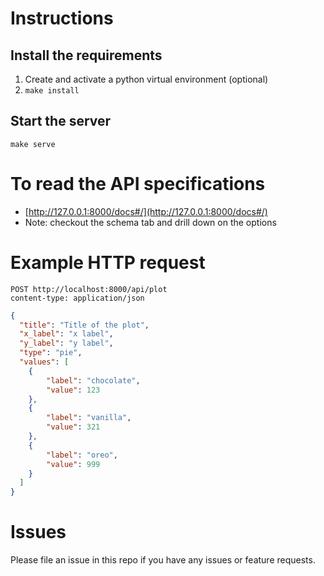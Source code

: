 # Instructions

## Install the requirements

1. Create and activate a python virtual environment (optional)
2. `make install`

## Start the server

`make serve`

# To read the API specifications

- [http://127.0.0.1:8000/docs#/](http://127.0.0.1:8000/docs#/)
- Note: checkout the schema tab and drill down on the options

# Example HTTP request

```
POST http://localhost:8000/api/plot
content-type: application/json
```

```json
{
  "title": "Title of the plot",
  "x_label": "x label",
  "y_label": "y label",
  "type": "pie",
  "values": [
    {
        "label": "chocolate",
        "value": 123
    },
    {
        "label": "vanilla",
        "value": 321
    },
    {
        "label": "oreo",
        "value": 999
    }
  ]
}
```

# Issues

Please file an issue in this repo if you have any issues or feature requests.
